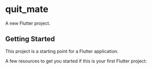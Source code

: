 # quit_mate

A new Flutter project.

## Getting Started

This project is a starting point for a Flutter application.

A few resources to get you started if this is your first Flutter project:   

